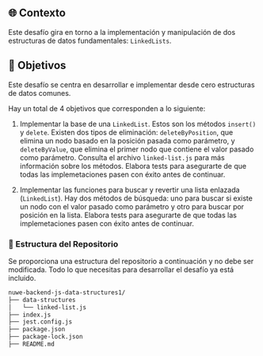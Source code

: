 ## 🌐 Contexto

Este desafío gira en torno a la implementación y manipulación de dos estructuras de datos fundamentales: `LinkedLists`.

## 🎯 Objetivos

Este desafío se centra en desarrollar e implementar desde cero estructuras de datos comunes.

Hay un total de 4 objetivos que corresponden a lo siguiente:

1. Implementar la base de una `LinkedList`. Estos son los métodos `insert()` y `delete`. Existen dos tipos de eliminación: `deleteByPosition`, que elimina un nodo basado en la posición pasada como parámetro, y `deleteByValue`, que elimina el primer nodo que contiene el valor pasado como parámetro. Consulta el archivo `linked-list.js` para más información sobre los métodos. Elabora tests para asegurarte de que todas las implemetaciones pasen con éxito antes de continuar.

2. Implementar las funciones para buscar y revertir una lista enlazada (`LinkedList`). Hay dos métodos de búsqueda: uno para buscar si existe un nodo con el valor pasado como parámetro y otro para buscar por posición en la lista. Elabora tests para asegurarte de que todas las implemetaciones pasen con éxito antes de continuar.

### 📂 Estructura del Repositorio

Se proporciona una estructura del repositorio a continuación y no debe ser modificada. Todo lo que necesitas para desarrollar el desafío ya está incluido.

```bash
nuwe-backend-js-data-structures1/
├── data-structures
│   └── linked-list.js
├── index.js
├── jest.config.js
├── package.json
├── package-lock.json
├── README.md
```
